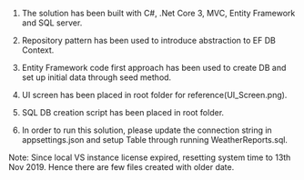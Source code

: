 1. The solution has been built with C#, .Net Core 3, MVC, Entity Framework and SQL server.

2. Repository pattern has been used to introduce abstraction to EF DB Context.

3. Entity Framework code first approach has been used to create DB and set up initial data through seed method.

4. UI screen has been placed in root folder for reference(UI_Screen.png).

5. SQL DB creation script has been placed in root folder.

6. In order to run this solution, please update the connection string in appsettings.json and setup Table through running WeatherReports.sql.


Note: Since local VS instance license expired, resetting system time to 13th Nov 2019. Hence there are few files created with older date.
